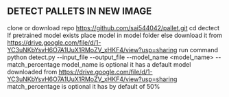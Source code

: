 DETECT PALLETS IN NEW IMAGE
----------------------------------------------------
clone or download repo https://github.com/sai544042/pallet.git
cd dectect
If pretrained model exists place model in model folder else download it from https://drive.google.com/file/d/1-YC3uNKbYsvH6O7A1UuX1RMoZV_xHKF4/view?usp=sharing
run command
python detect.py --input_file <filename> --output_file <filename> --model_name <model_name> --match_percentage <number>
model_name is optional it has a default model downloaded from https://drive.google.com/file/d/1-YC3uNKbYsvH6O7A1UuX1RMoZV_xHKF4/view?usp=sharing
match_percentage is optional it has by default of 50%
